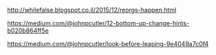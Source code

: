 http://whilefalse.blogspot.co.il/2015/12/reorgs-happen.html

https://medium.com/@johnpcutler/12-bottom-up-change-hints-b020b864ff5e

https://medium.com/@johnpcutler/look-before-leaping-9e4049a7c0f4
